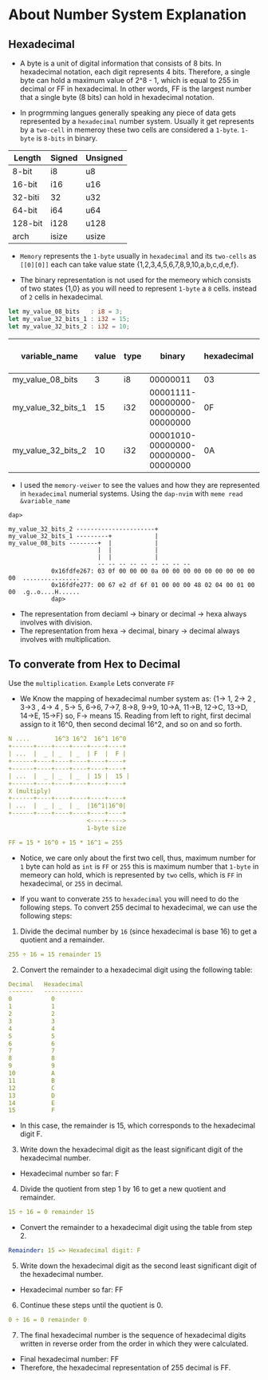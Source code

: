 # About Number System Explanation

## Hexadecimal

- A byte is a unit of digital information that consists of 8 bits. In
  hexadecimal notation, each digit represents 4 bits. Therefore, a single byte
  can hold a maximum value of 2^8 - 1, which is equal to 255 in decimal or FF
  in hexadecimal. In other words, FF is the largest number that a single byte
  (8 bits) can hold in hexadecimal notation.

- In progrmming langues generally speaking any piece of data gets represented
  by a `hexadecimal` number system. Usually it get represents by a `two-cell`
  in memeroy these two cells are considered a `1-byte`. `1-byte` is `8-bits` in
  binary.

| Length  | Signed | Unsigned |
| ------- | ------ | -------- |
| 8-bit   | i8     | u8       |
| 16-bit  | i16    | u16      |
| 32-biti | 32     | u32      |
| 64-bit  | i64    | u64      |
| 128-bit | i128   | u128     |
| arch    | isize  | usize    |

- `Memory` represents the `1-byte` usually in `hexadecimal` and its `two-cells`
  as `[[0][0]]` each can take value state {1,2,3,4,5,6,7,8,9,10,a,b,c,d,e,f}.

- The binary representation is not used for the memeory which consists of two
  states {1,0} as you will need to represent `1-byte` a `8` cells. instead of
  `2` cells in hexadecimal.

```rust
let my_value_08_bits   : i8 = 3;
let my_value_32_bits_1 : i32 = 15;
let my_value_32_bits_2 : i32 = 10;
```

| variable_name      | value | type | binary                              | hexadecimal | In Memeory                | num of bytes |
| ------------------ | ----- | ---- | ----------------------------------- | ----------- | ------------------------- | ------------ |
| my_value_08_bits   | 3     | i8   | 00000011                            | 03          | 0x03 or 03                | 1            |
| my_value_32_bits_1 | 15    | i32  | 00001111-00000000-00000000-00000000 | 0F          | 0x0f000000 or 0f 00 00 00 | 4            |
| my_value_32_bits_2 | 10    | i32  | 00001010-00000000-00000000-00000000 | 0A          | 0x0a000000 or 0a 00 00 00 | 4            |

- I used the `memory-veiwer` to see the values and how they are represented in
  `hexadecimal` numerial systems. Using the `dap-nvim` with `meme read &variable_name`

```shell
dap>

my_value_32_bits_2 ----------------------+
my_value_32_bits_1 ---------+            |
my_value_08_bits --------+  |            |
                         |  |            |
                         |  |            |
                         -- -- -- -- -- -- -- -- --
            0x16fdfe267: 03 0f 00 00 00 0a 00 00 00 00 00 00 00 00 00 00  ................
            0x16fdfe277: 00 67 e2 df 6f 01 00 00 00 48 02 04 00 01 00 00  .g..o....H......
            dap>

```

- The representation from deciaml -> binary or decimal -> hexa always involves with division.
- The representation from hexa -> decimal, binary -> decimal always involves with multiplication.

## To converate from Hex to Decimal

Use the `multiplication`. `Example` Lets converate `FF`

- We Know the mapping of hexadecimal number system as: {1-> 1, 2-> 2 , 3->3 ,
  4-> 4 , 5-> 5, 6->6, 7->7, 8->8, 9->9, 10->A, 11->B, 12->C, 13->D, 14->E,
  15->F} so, F-> means 15. Reading from left to right, first decimal assign to
  it 16^0, then second decimal 16^2, and so on and so forth.

```yaml
N ....       16^3 16^2  16^1 16^0
+------+----+----+----+----+----+
| ...  |  _ | _  | _  | F  |  F |
+------+----+----+----+----+----+
+------+----+----+----+----+----+
| ...  |  _ | _  | _  | 15 |  15 |
+------+----+----+----+----+----+
X (multiply)
+------+----+----+----+----+----+
| ...  |  _ | _  | _  |16^1|16^0|
+------+----+----+----+----+----+
                      <----+---->
                      1-byte size

FF = 15 * 16^0 + 15 * 16^1 = 255
```

- Notice, we care only about the first two cell, thus, maximum number for `1`
  byte can hold as `int` is `FF` or `255` this is maximum number that `1-byte`
  in memeory can hold, which is represented by `two` cells, which is `FF` in
  hexadecimal, or `255` in decimal.

- If you want to converate `255` to `hexadecimal` you will need to do the
  following steps. To convert 255 decimal to hexadecimal, we can use the
  following steps:

1. Divide the decimal number by `16` (since hexadecimal is base 16) to get a quotient and a remainder.

```yaml
255 ÷ 16 = 15 remainder 15
```

2. Convert the remainder to a hexadecimal digit using the following table:

```yaml
Decimal   Hexadecimal
-------   -----------
0           0
1           1
2           2
3           3
4           4
5           5
6           6
7           7
8           8
9           9
10          A
11          B
12          C
13          D
14          E
15          F
```

- In this case, the remainder is 15, which corresponds to the hexadecimal digit F.
3. Write down the hexadecimal digit as the least significant digit of the hexadecimal number.
- Hexadecimal number so far: F
4. Divide the quotient from step 1 by 16 to get a new quotient and remainder.
```yaml
15 ÷ 16 = 0 remainder 15
```
- Convert the remainder to a hexadecimal digit using the table from step 2.
```yaml
Remainder: 15 => Hexadecimal digit: F
```
5. Write down the hexadecimal digit as the second least significant digit of the hexadecimal number.
- Hexadecimal number so far: FF
6. Continue these steps until the quotient is 0.

```yaml
0 ÷ 16 = 0 remainder 0
```
7. The final hexadecimal number is the sequence of hexadecimal digits written
   in reverse order from the order in which they were calculated.
- Final hexadecimal number: FF
- Therefore, the hexadecimal representation of 255 decimal is FF.
